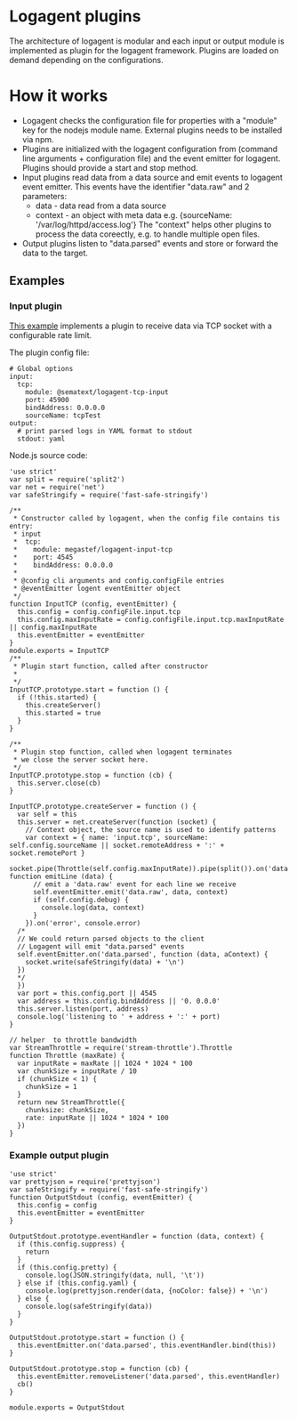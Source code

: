 # Logagent plugins

The architecture of logagent is modular and each input or output module is implemented as plugin for the logagent framework. Plugins are loaded on demand depending on the configurations. 

# How it works

- Logagent checks the configuration file for properties with a "module" key for the nodejs module name. External plugins needs to be installed via npm. 
- Plugins are initialized with the logagent configuration from (command line arguments + configuration file) and the event emitter for logagent. Plugins should provide a start and stop method.
- Input plugins read data from a data source and emit events to logagent event emitter.
  This events have the identifier "data.raw" and 2 parameters: 
  - data - data read from a data source 
  - context - an object with meta data e.g. {sourceName: '/var/log/httpd/access.log'}
    The "context" helps other plugins to process the data coreectly, e.g. to handle multiple open files. 
 - Output plugins listen to "data.parsed" events and store or forward the data to the target. 

## Examples 
### Input plugin

 [This example](https://github.com/megastef/logagent-tcp-input) implements a plugin to receive data via TCP socket with a configurable rate limit. 

 The plugin config file: 

```
# Global options
input:
  tcp: 
    module: @sematext/logagent-tcp-input
    port: 45900
    bindAddress: 0.0.0.0
    sourceName: tcpTest
output:
  # print parsed logs in YAML format to stdout   
  stdout: yaml 
```

 Node.js source code:

```
'use strict'
var split = require('split2')
var net = require('net')
var safeStringify = require('fast-safe-stringify')

/**
 * Constructor called by logagent, when the config file contains tis entry: 
 * input
 *  tcp:
 *    module: megastef/logagent-input-tcp
 *    port: 4545
 *    bindAddress: 0.0.0.0
 *
 * @config cli arguments and config.configFile entries
 * @eventEmitter logent eventEmitter object
 */
function InputTCP (config, eventEmitter) {
  this.config = config.configFile.input.tcp
  this.config.maxInputRate = config.configFile.input.tcp.maxInputRate || config.maxInputRate
  this.eventEmitter = eventEmitter
}
module.exports = InputTCP
/**
 * Plugin start function, called after constructor
 *
 */
InputTCP.prototype.start = function () {
  if (!this.started) {
    this.createServer()
    this.started = true
  }
}

/**
 * Plugin stop function, called when logagent terminates
 * we close the server socket here.
 */
InputTCP.prototype.stop = function (cb) {
  this.server.close(cb)
}

InputTCP.prototype.createServer = function () {
  var self = this
  this.server = net.createServer(function (socket) {
    // Context object, the source name is used to identify patterns
    var context = { name: 'input.tcp', sourceName: self.config.sourceName || socket.remoteAddress + ':' + socket.remotePort }
    socket.pipe(Throttle(self.config.maxInputRate)).pipe(split()).on('data', function emitLine (data) {
      // emit a 'data.raw' event for each line we receive
      self.eventEmitter.emit('data.raw', data, context)
      if (self.config.debug) {
        console.log(data, context)
      }
    }).on('error', console.error)
  /*
  // We could return parsed objects to the client
  // Logagent will emit "data.parsed" events
  self.eventEmitter.on('data.parsed', function (data, aContext) {
    socket.write(safeStringify(data) + '\n')
  })
  */
  })
  var port = this.config.port || 4545
  var address = this.config.bindAddress || '0. 0.0.0'
  this.server.listen(port, address)
  console.log('listening to ' + address + ':' + port)
}

// helper  to throttle bandwidth
var StreamThrottle = require('stream-throttle').Throttle
function Throttle (maxRate) {
  var inputRate = maxRate || 1024 * 1024 * 100
  var chunkSize = inputRate / 10
  if (chunkSize < 1) {
    chunkSize = 1
  }
  return new StreamThrottle({
    chunksize: chunkSize,
    rate: inputRate || 1024 * 1024 * 100
  })
}
```

### Example output plugin

```
'use strict'
var prettyjson = require('prettyjson')
var safeStringify = require('fast-safe-stringify')
function OutputStdout (config, eventEmitter) {
  this.config = config
  this.eventEmitter = eventEmitter
}

OutputStdout.prototype.eventHandler = function (data, context) {
  if (this.config.suppress) {
    return
  }
  if (this.config.pretty) {
    console.log(JSON.stringify(data, null, '\t'))
  } else if (this.config.yaml) {
    console.log(prettyjson.render(data, {noColor: false}) + '\n')
  } else {
    console.log(safeStringify(data))
  }
}

OutputStdout.prototype.start = function () {
  this.eventEmitter.on('data.parsed', this.eventHandler.bind(this))
}

OutputStdout.prototype.stop = function (cb) {
  this.eventEmitter.removeListener('data.parsed', this.eventHandler)
  cb()
}

module.exports = OutputStdout
```











